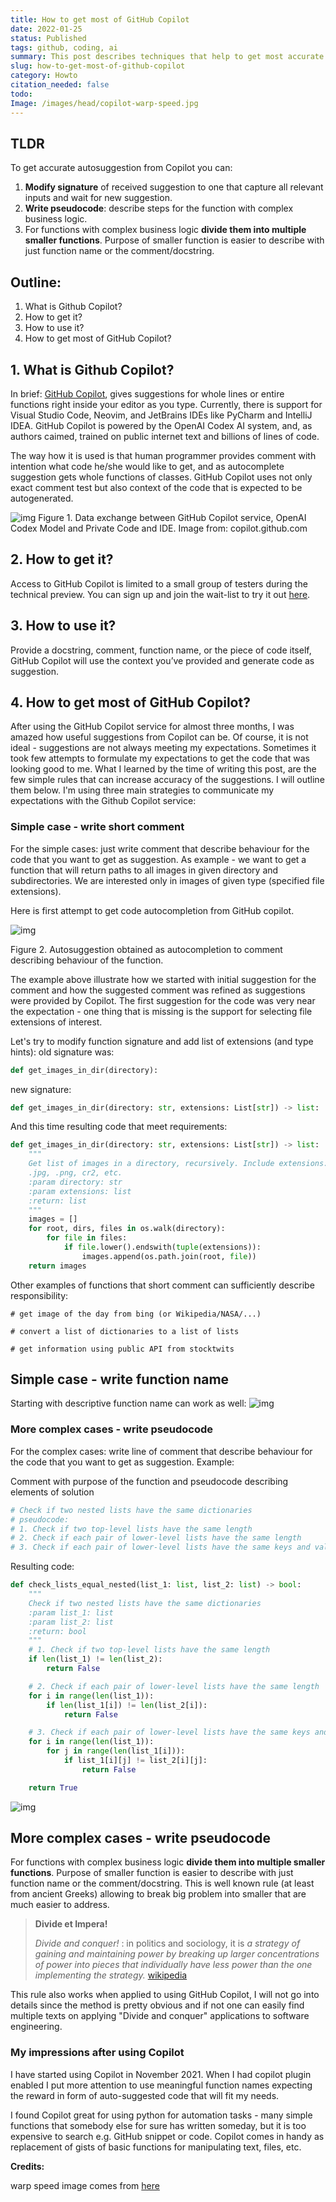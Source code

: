 ```yaml
---
title: How to get most of GitHub Copilot
date: 2022-01-25
status: Published
tags: github, coding, ai
summary: This post describes techniques that help to get most accurate suggestions from the GitHub Copilot "Your AI pair programmer". For those who never heard of Copilot there is short introduction, if you already know Copilot - you can jup directly to section 4: "How to get most of GitHub Copilot".
slug: how-to-get-most-of-github-copilot
category: Howto
citation_needed: false
todo:
Image: /images/head/copilot-warp-speed.jpg
---
```




## TLDR
To get accurate autosuggestion from Copilot you can:

1. **Modify signature** of received suggestion to one that capture all relevant inputs and wait for new suggestion.
2. **Write pseudocode**: describe steps for the function with complex business logic.
3. For functions with complex business logic **divide them into multiple smaller functions**. Purpose of smaller function is easier to describe with just function name or the comment/docstring.

## Outline:

1. What is Github Copilot?
2. How to get it?
3. How to use it?
4. How to get most of GitHub Copilot?



## 1. What is Github Copilot?
In brief: [GitHub Copilot](https://copilot.github.com/), gives suggestions for whole lines or entire functions right inside your editor as you type. Currently, there is support for Visual Studio Code, Neovim, and JetBrains IDEs like PyCharm and IntelliJ IDEA.
GitHub Copilot is powered by the OpenAI Codex AI system, and, as authors caimed, trained on public internet text and billions of lines of code.

The way how it is used is that human programmer provides comment with intention what code he/she would like to get, and as autocomplete suggestion gets whole functions of classes. GitHub Copilot uses not only exact comment test but also context of the code that is expected to be autogenerated.

![img](https://copilot.github.com/diagram.png)
Figure 1. Data exchange between GitHub Copilot service, OpenAI Codex Model and Private Code and IDE. Image from: copilot.github.com

## 2. How to get it?
Access to GitHub Copilot is limited to a small group of testers during the technical preview. You can sign up and join the wait-list to try it out [here](https://github.com/features/copilot/signup).

## 3. How to use it?
Provide a docstring, comment, function name, or the piece of code itself, GitHub Copilot will use the context you’ve provided and generate code as suggestion.

## 4. How to get most of GitHub Copilot?
After using the GitHub Copilot service for almost three months, I was amazed how useful suggestions from Copilot can be. Of course, it is not ideal - suggestions are not always meeting my expectations. Sometimes it took few attempts to formulate my expectations to get the code that was looking good to me.
What I learned by the time of writing this post, are the few simple rules that can increase accuracy of the suggestions. I will outline them below. I'm using three main strategies to communicate my expectations with the Github Copilot service:

### Simple case - write short comment

For the simple cases: just write  comment that describe behaviour for the code that you want to get as suggestion.
As example - we want to get a function that will return paths to all images in given directory and subdirectories. We are interested only in images of given type (specified file extensions).

Here is first attempt to get code autocompletion from GitHub copilot.

 ![img](../images/copilot/copilot_1.gif)

Figure 2. Autosuggestion obtained as autocompletion to comment describing behaviour of the function.

The example above illustrate how we started with initial suggestion for the comment and how the suggested  comment was refined as suggestions were provided by Copilot. The first suggestion for the code was very near the expectation - one thing that is missing is the support for selecting file extensions of interest.

Let's try to modify function signature and add list of extensions (and type hints):
old signature was:

```python
def get_images_in_dir(directory):
```
new signature:
```python
def get_images_in_dir(directory: str, extensions: List[str]) -> list:
```

And this time resulting code that meet requirements:
```python
def get_images_in_dir(directory: str, extensions: List[str]) -> list:
    """
    Get list of images in a directory, recursively. Include extensions:
    .jpg, .png, cr2, etc.
    :param directory: str
    :param extensions: list
    :return: list
    """
    images = []
    for root, dirs, files in os.walk(directory):
        for file in files:
            if file.lower().endswith(tuple(extensions)):
                images.append(os.path.join(root, file))
    return images
```



Other examples of functions that short comment can sufficiently describe responsibility:

```
# get image of the day from bing (or Wikipedia/NASA/...)

# convert a list of dictionaries to a list of lists

# get information using public API from stocktwits
```



## Simple case - write function name

Starting with descriptive function name can work as well:
 ![img](../images/copilot/copilot_2.gif)





### More complex cases - write pseudocode

For the complex cases: write line of comment that describe behaviour for the code that you want to get as suggestion.
Example:

Comment with purpose of the function and pseudocode describing elements of solution
```python
# Check if two nested lists have the same dictionaries
# pseudocode:
# 1. Check if two top-level lists have the same length
# 2. Check if each pair of lower-level lists have the same length
# 3. Check if each pair of lower-level lists have the same keys and values
```


Resulting code:
```python
def check_lists_equal_nested(list_1: list, list_2: list) -> bool:
    """
    Check if two nested lists have the same dictionaries
    :param list_1: list
    :param list_2: list
    :return: bool
    """
    # 1. Check if two top-level lists have the same length
    if len(list_1) != len(list_2):
        return False

    # 2. Check if each pair of lower-level lists have the same length
    for i in range(len(list_1)):
        if len(list_1[i]) != len(list_2[i]):
            return False

    # 3. Check if each pair of lower-level lists have the same keys and values
    for i in range(len(list_1)):
        for j in range(len(list_1[i])):
            if list_1[i][j] != list_2[i][j]:
                return False

    return True
```
 ![img](../images/copilot/copilot_1.gif)

## More complex cases - write pseudocode

For functions with complex business logic **divide them into multiple smaller functions**. Purpose of smaller function is easier to describe with just function name or the comment/docstring. This is well known rule (at least from ancient Greeks) allowing to break big problem into smaller that are much easier to address.

> **Divide et Impera!**
>
> *Divide and conquer!* : in politics and sociology, it is *a strategy of gaining and maintaining power by breaking up larger concentrations of power into pieces that individually have less power than the one implementing the strategy.* [wikipedia](https://en.wikipedia.org/wiki/Divide_and_rule)

This rule also works when applied to using GitHub Copilot, I will not go into details since the method is pretty obvious and if not one can easily find multiple texts on applying "Divide and conquer" applications to software engineering.



### My impressions after using Copilot

I have started using Copilot in November 2021. When I had copilot plugin enabled I put more attention to use meaningful function names expecting the reward in form of auto-suggested code that will fit my needs.

I found Copilot great for using python for automation tasks - many simple functions that somebody else for sure has written someday, but it is too expensive to search e.g. GitHub snippet or code. Copilot comes in handy as replacement of gists of basic functions for manipulating text, files, etc.



**Credits:**

warp speed image comes from [here](https://videohive.net/item/warp-speed-effect-v10/47100)
